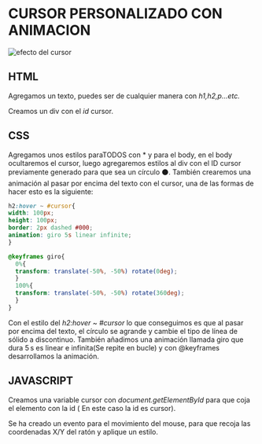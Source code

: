 
# **CURSOR PERSONALIZADO CON ANIMACION**

![efecto del cursor](CURSOR-EFFECT/img/cursor%20effect.gif "Este es el efecto")

## **HTML**

Agregamos un texto, puedes ser de cualquier manera con *h1,h2,p...etc.*

Creamos un div con el *id* cursor.

## **CSS**

Agregamos unos estilos paraTODOS con * y para el body, en el body ocultaremos el cursor, luego agregaremos estilos al div con el ID cursor previamente generado para que sea un círculo ⚫.
También crearemos una animación al pasar por encima del texto con el cursor, una de las formas de hacer esto es la siguiente:

```css
h2:hover ~ #cursor{
width: 100px;
height: 100px;
border: 2px dashed #000;
animation: giro 5s linear infinite;
}

@keyframes giro{
  0%{
  transform: translate(-50%, -50%) rotate(0deg);
  }
  100%{
  transform: translate(-50%, -50%) rotate(360deg);
  }
}
```

Con el estilo del *h2:hover ~ #cursor* lo que conseguimos es que al pasar por encima del texto, el círculo se agrande y cambie el tipo de línea de sólido a discontinuo. También añadimos una animación llamada giro que dura 5 s es linear e infinita(Se repite en bucle) y con @keyframes desarrollamos la animación.

## **JAVASCRIPT**

Creamos una variable cursor con *document.getElementById* para que coja el elemento con la id ( En este caso la id es cursor).

Se ha creado un evento para el movimiento del mouse, para que recoja las coordenadas X/Y del ratón y aplique un estilo.
